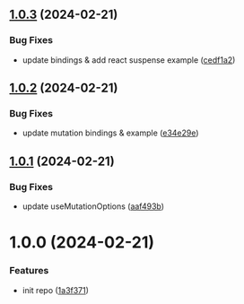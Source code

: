 ## [1.0.3](https://github.com/DCKT/rescript-react-query/compare/v1.0.2...v1.0.3) (2024-02-21)


### Bug Fixes

* update bindings & add react suspense example ([cedf1a2](https://github.com/DCKT/rescript-react-query/commit/cedf1a24d6a1e9abc4ff65ef8c64bfe223925506))

## [1.0.2](https://github.com/DCKT/rescript-react-query/compare/v1.0.1...v1.0.2) (2024-02-21)


### Bug Fixes

* update mutation bindings & example ([e34e29e](https://github.com/DCKT/rescript-react-query/commit/e34e29e08576be06655f1f05800258706fa35425))

## [1.0.1](https://github.com/DCKT/rescript-react-query/compare/v1.0.0...v1.0.1) (2024-02-21)


### Bug Fixes

* update useMutationOptions ([aaf493b](https://github.com/DCKT/rescript-react-query/commit/aaf493b7fcd847694e4dfa5cb388fb50d29dc8dc))

# 1.0.0 (2024-02-21)


### Features

* init repo ([1a3f371](https://github.com/DCKT/rescript-react-query/commit/1a3f371d72baa2620f08e12516672f54c4a19f4f))
